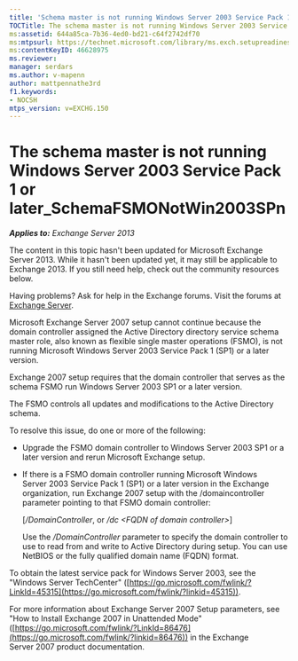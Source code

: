```yaml
---
title: 'Schema master is not running Windows Server 2003 Service Pack 1 or later'
TOCTitle: The schema master is not running Windows Server 2003 Service Pack 1 or later_SchemaFSMONotWin2003SPn
ms:assetid: 644a85ca-7b36-4ed0-bd21-c64f2742df70
ms:mtpsurl: https://technet.microsoft.com/library/ms.exch.setupreadiness.schemafsmonotwin2003spn(v=EXCHG.150)
ms:contentKeyID: 46628975
ms.reviewer: 
manager: serdars
ms.author: v-mapenn
author: mattpennathe3rd
f1.keywords:
- NOCSH
mtps_version: v=EXCHG.150
---
```


# The schema master is not running Windows Server 2003 Service Pack 1 or later\_SchemaFSMONotWin2003SPn

_**Applies to:** Exchange Server 2013_

The content in this topic hasn't been updated for Microsoft Exchange Server 2013. While it hasn't been updated yet, it may still be applicable to Exchange 2013. If you still need help, check out the community resources below.

Having problems? Ask for help in the Exchange forums. Visit the forums at [Exchange Server](https://go.microsoft.com/fwlink/p/?linkid=60612).

Microsoft Exchange Server 2007 setup cannot continue because the domain controller assigned the Active Directory directory service schema master role, also known as flexible single master operations (FSMO), is not running Microsoft Windows Server 2003 Service Pack 1 (SP1) or a later version.

Exchange 2007 setup requires that the domain controller that serves as the schema FSMO run Windows Server 2003 SP1 or a later version.

The FSMO controls all updates and modifications to the Active Directory schema.

To resolve this issue, do one or more of the following:

  - Upgrade the FSMO domain controller to Windows Server 2003 SP1 or a later version and rerun Microsoft Exchange setup.

  - If there is a FSMO domain controller running Microsoft Windows Server 2003 Service Pack 1 (SP1) or a later version in the Exchange organization, run Exchange 2007 setup with the /domaincontroller parameter pointing to that FSMO domain controller:

    \[*/DomainController*, or */dc* *\<FQDN of domain controller\>*\]

    Use the */DomainController* parameter to specify the domain controller to use to read from and write to Active Directory during setup. You can use NetBIOS or the fully qualified domain name (FQDN) format.

To obtain the latest service pack for Windows Server 2003, see the "Windows Server TechCenter" ([https://go.microsoft.com/fwlink/?LinkId=45315](https://go.microsoft.com/fwlink/?linkid=45315)).

For more information about Exchange Server 2007 Setup parameters, see "How to Install Exchange 2007 in Unattended Mode" ([https://go.microsoft.com/fwlink/?LinkId=86476](https://go.microsoft.com/fwlink/?linkid=86476)) in the Exchange Server 2007 product documentation.
